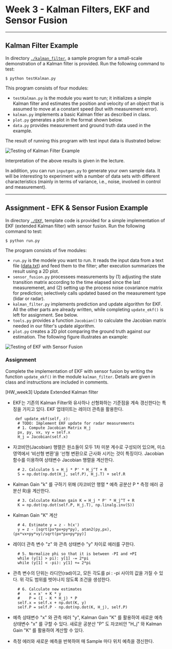 # Week 3 - Kalman Filters, EKF and Sensor Fusion

---

[//]: # (Image References)
[kalman-result]: ./kalman_filter/graph.png
[EKF-results]: ./EKF/plot.png

## Kalman Filter Example

In directory [`./kalman_filter`](./kalman_filter), a sample program for a small-scale demonstration of a Kalman filter is provided. Run the following command to test:

```
$ python testKalman.py
```

This program consists of four modules:

* `testKalman.py` is the module you want to run; it initializes a simple Kalman filter and estimates the position and velocity of an object that is assumed to move at a constant speed (but with measurement error).
* `kalman.py` implements a basic Kalman fitler as described in class.
* `plot.py` generates a plot in the format shown below.
* `data.py` provides measurement and ground truth data used in the example.

The result of running this program with test input data is illustrated below:

![Testing of Kalman Filter Example][kalman-result]

Interpretation of the above results is given in the lecture.

In addition, you can run `inputgen.py` to generate your own sample data. It will be interesting to experiment with a number of data sets with different characteristics (mainly in terms of variance, i.e., noise, involved in control and measurement).

---

## Assignment - EFK & Sensor Fusion Example

In directory [`./EKF`](./EKF), template code is provided for a simple implementation of EKF (extended Kalman filter) with sensor fusion. Run the following command to test:

```
$ python run.py
```

The program consists of five modules:

* `run.py` is the modele you want to run. It reads the input data from a text file ([data.txt](./EKF/data.txt)) and feed them to the filter; after execution summarizes the result using a 2D plot.
* `sensor_fusion.py` processees measurements by (1) adjusting the state transition matrix according to the time elapsed since the last measuremenet, and (2) setting up the process noise covariance matrix for prediction; selectively calls updated based on the measurement type (lidar or radar).
* `kalman_filter.py` implements prediction and update algorithm for EKF. All the other parts are already written, while completing `update_ekf()` is left for assignment. See below.
* `tools.py` provides a function `Jacobian()` to calculate the Jacobian matrix needed in our filter's update algorithm.
*  `plot.py` creates a 2D plot comparing the ground truth against our estimation. The following figure illustrates an example:

![Testing of EKF with Sensor Fusion][EKF-results]

### Assignment

Complete the implementation of EKF with sensor fusion by writing the function `update_ekf()` in the module `kalman_filter`. Details are given in class and instructions are included in comments.

[HW_week3]
Update Extended Kalman filter

- EKF는 기존의 Kalman Filter와 유사하나 선형화하는 기준점을 계속 갱신한다는 특징을 가지고 있다.
EKF 업데이트는 레이더 관측을 활용한다.         
        
       def update_ekf(self, z):
        # TODO: Implement EKF update for radar measurements       
        # 1. Compute Jacobian Matrix H_j
        px, py, vx, vy = self.x
        H_j = Jacobian(self.x)
         
- 자코비안(Jacobian) 행렬은 원소들이 모두 1차 미분 계수로 구성되어 있으며, 미소 영역에서 ‘비선형 변환’을 ‘선형 변환으로 근사화 시키는 것이 특징이다.
Jacobian 함수를 이용하여 상태변수 Jacobian 행렬을 계산한다.        
        
        # 2. Calculate S = H_j * P' * H_j^T + R
        S = np.dot(np.dot(H_j, self.P), H_j.T) + self.R
      
- Kalman Gain "k" 를 구하기 위해 (자코비안 행렬 * 예측 공분산 P * 측정 에러 공분산 R)을 계산한다.      
        
        # 3. Calculate Kalman gain K = H_j * P' * H_j^T + R
        K = np.dot(np.dot(self.P, H_j.T), np.linalg.inv(S))
        
- Kalman Gain "K" 계산      
        
        # 4. Estimate y = z - h(x')
        y = z - [sqrt(px*px+py*py), atan2(py,px), (px*vx+py*vy)/sqrt(px*px+py*py)]
        
- 레이더 관측 변수 "z" 와 관측 상태변수 "y" 차이로 에러를 구한다.
        
        # 5. Normalize phi so that it is between -PI and +PI
        while (y[1] > pi): y[1] -= 2*pi
        while (y[1] < -pi): y[1] += 2*pi
            
- 관측 변수의 단위는 라디안(rad)이고, 모든 각도를 pi : -pi 사이의 값을 가질 수 있다.
위 각도 범위를 벗어나지 않도록 조건을 생성한다.          
            
        # 6. Calculate new estimates
        #    x = x' + K * y
        #    P = (I - K * H_j) * P
        self.x = self.x + np.dot(K, y)
        self.P = self.P - np.dot(np.dot(K, H_j), self.P)

- 예측 상태변수 "x" 와 관측 에러 "y", Kalman Gain "K" 를 활용하여 새로운 예측 상태변수 "x" 를 구할 수 있다.
새로운 공분산 "P" 도 자코비안 "H_j" 와 Kalman Gain "K" 를 활용하여 계산할 수 있다.

- 측정 에러와 새로운 예측을 반복하여 매 Sample 마다 위치 예측을 갱신한다.

